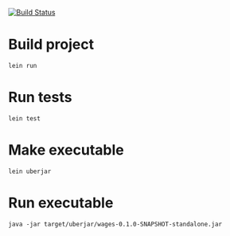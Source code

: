 [![Build Status](https://travis-ci.com/avrj/wages.svg?token=YppLYpdczdMFqyvXVxYa&branch=master)](https://travis-ci.com/avrj/wages)

# Build project
`lein run`

# Run tests
`lein test`

# Make executable
`lein uberjar`

# Run executable
`java -jar target/uberjar/wages-0.1.0-SNAPSHOT-standalone.jar`
